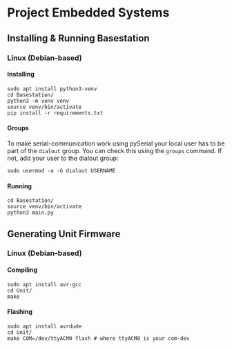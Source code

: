 # Project Embedded Systems

## Installing & Running Basestation

### Linux (Debian-based)

#### Installing

```
sudo apt install python3-venv
cd Basestation/
python3 -m venv venv
source venv/bin/activate
pip install -r requirements.txt
```

#### Groups

To make serial-communication work using pySerial your local user has to be part of the `dialout` group. You can check this using the `groups` command. If not, add your user to the dialout group:

```
sudo usermod -a -G dialout USERNAME
```

#### Running

```
cd Basestation/
source venv/bin/activate
python3 main.py
```

## Generating Unit Firmware

### Linux (Debian-based)

#### Compiling

```
sudo apt install avr-gcc
cd Unit/
make
```

#### Flashing

```
sudo apt install avrdude
cd Unit/
make COM=/dev/ttyACM0 flash # where ttyACM0 is your com-dev
```
